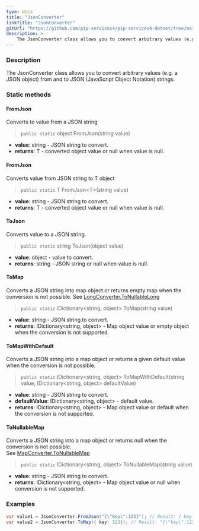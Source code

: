 ```yaml
---
type: docs
title: "JsonConverter"
linkTitle: "JsonConverter"
gitUrl: "https://github.com/pip-services4/pip-services4-dotnet/tree/main/pip-services4-commons-dotnet"
description: > 
    The JsonConverter class allows you to convert arbitrary values (e.g. a JSON object) from and to JSON (JavaScript Object Notation) strings.
---
```


### Description

The JsonConverter class allows you to convert arbitrary values (e.g. a JSON object) from and to JSON (JavaScript Object Notation) strings.

### Static methods

#### FromJson
Converts to value from a JSON string

> `public static` object FromJson(string value)

- **value**: string - JSON string to convert.
- **returns**: T - converted object value or null when value is null.

#### FromJson
Converts value from JSON string to T object

> `public static` T FromJson\<T\>(string value)

- **value**: string - JSON string to convert.
- **returns**: T - converted object value or null when value is null.

#### ToJson
Converts value to a JSON string.

> `public static` string  ToJson(object value)

- **value**: object - value to convert.
- **returns**: string - JSON string or null when value is null.

#### ToMap
Converts a JSON string into map object or returns empty map when the conversion is not possible.
See [LongConverter.ToNullableLong](../long_converter/#tonullablelong)

> `public static` IDictionary\<string, object\> ToMap(string value)

- **value**: string - JSON string to convert.
- **returns**: IDictionary\<string, object\> - Map object value or empty object when the conversion is not supported.

#### ToMapWithDefault
Converts a JSON string into a map object or returns a given default value when the conversion is not possible.

> `public static` IDictionary\<string, object\> ToMapWithDefault(string value, IDictionary\<string, object\> defaultValue)

- **value**: string - JSON string to convert.
- **defaultValue**: IDictionary\<string, object\> - default value.
- **returns**: IDictionary\<string, object\> - Map object value or default when the conversion is not supported.


#### ToNullableMap
Converts a JSON string into a map object or returns null when the conversion is not possible.  
See [MapConverter.ToNullableMap](../map_converter/#tonullablemap)

> `public static` IDictionary\<string, object\> ToNullableMap(string value) 

- **value**: string - JSON string to convert.
- **returns**: IDictionary\<string, object\> - Map object value or null when conversion is not supported.


### Examples


```cs
var value1 = JsonConverter.FromJson("{\"key\":123}"); // Result: { key: 123 }
var value2 = JsonConverter.ToMap({ key: 123}); // Result: "{\"key\":123}"

```


